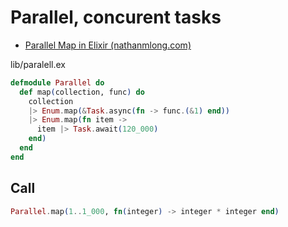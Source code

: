 # Parallel, concurent tasks

* [Parallel Map in Elixir (nathanmlong.com)](http://nathanmlong.com/2014/07/pmap-in-elixir/)

lib/paralell.ex

```ex
defmodule Parallel do
  def map(collection, func) do
    collection
    |> Enum.map(&Task.async(fn -> func.(&1) end))
    |> Enum.map(fn item ->
      item |> Task.await(120_000)
    end)
  end
end
```

## Call

```ex
Parallel.map(1..1_000, fn(integer) -> integer * integer end)
```